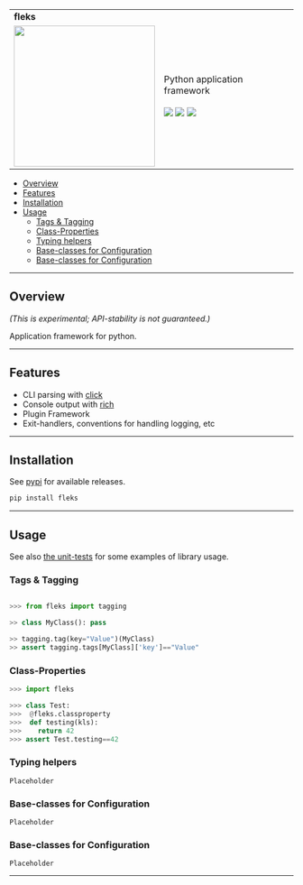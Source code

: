 <!--- This is a markdown file.  Comments look like this --->
<table>
  <tr>
    <td colspan=2><strong>
    fleks
      </strong>&nbsp;&nbsp;&nbsp;&nbsp;
      <small><small>
      </small></small>
    </td>
  </tr>
  <tr>
    <td width=15%><img src=img/icon.png style="width:250px"></td>
    <td>
    Python application framework
    <br/><br/>
    <a href=https://pypi.python.org/pypi/fleks/><img src="https://img.shields.io/pypi/l/fleks.svg"></a>
    <a href=https://pypi.python.org/pypi/fleks/><img src="https://badge.fury.io/py/fleks.svg"></a>
    <a href="https://github.com/elo-enterprises/fleks/actions/workflows/python-test.yml"><img src="https://github.com/elo-enterprises/fleks/actions/workflows/python-test.yml/badge.svg"></a>    
    </td>
  </tr>
</table>

  * [Overview](#overview)
  * [Features](#features)
  * [Installation](#installation)
  * [Usage](#usage)
    * [Tags &amp; Tagging](#tags--tagging)
    * [Class-Properties](#class-properties)
    * [Typing helpers](#typing-helpers)
    * [Base-classes for Configuration](#base-classes-for-configuration)
    * [Base-classes for Configuration](#base-classes-for-configuration-1)


---------------------------------------------------------------------------------

## Overview

*(This is experimental; API-stability is not guaranteed.)*

Application framework for python.  


---------------------------------------------------------------------------------

## Features 

* CLI parsing with [click](https://click.palletsprojects.com/en/8.1.x/)
* Console output with [rich](https://rich.readthedocs.io/en/stable/index.html)
* Plugin Framework
* Exit-handlers, conventions for handling logging, etc

---------------------------------------------------------------------------------

## Installation

See [pypi](https://pypi.org/project/fleks/) for available releases.

```bash
pip install fleks
```

---------------------------------------------------------------------------------

## Usage

See also [the unit-tests](tests/units) for some examples of library usage.

### Tags & Tagging

```python

>>> from fleks import tagging

>> class MyClass(): pass

>> tagging.tag(key="Value")(MyClass)
>> assert tagging.tags[MyClass]['key']=="Value"
```

### Class-Properties

```python
>>> import fleks 

>>> class Test:
>>>  @fleks.classproperty 
>>>  def testing(kls):
>>>    return 42
>>> assert Test.testing==42
```

### Typing helpers

```
Placeholder
```

### Base-classes for Configuration

```
Placeholder
```

### Base-classes for Configuration

```
Placeholder
```

---------------------------------------------------------------------------------
